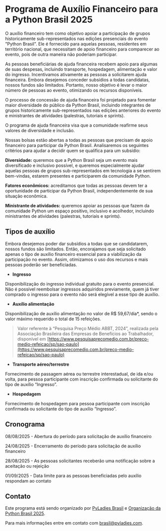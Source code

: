 # Programa de Auxílio Financeiro para a Python Brasil 2025

O auxílio financeiro tem como objetivo apoiar a participação de grupos historicamente sub-representados nas edições presenciais do evento "Python Brasil". Ele é fornecido para aquelas pessoas, residentes em território nacional, que necessitam de apoio financeiro para comparecer ao evento, pois de outra maneira não poderiam participar.

As pessoas beneficiárias de ajuda financeira recebem apoio para algumas de suas despesas, incluindo transporte, hospedagem, alimentação e valor do ingresso. Incentivamos ativamente as pessoas a solicitarem ajuda financeira. Embora desejemos conceder subsídios a todas candidatas, nossos fundos são limitados. Portanto, nosso objetivo é levar o maior número de pessoas ao evento, otimizando os recursos disponíveis.

O processo de concessão de ajuda financeira foi projetado para fomentar maior diversidade do público da Python Brasil, incluindo integrantes de grupos historicamente sub-representados nas edições anteriores do evento e ministrantes de atividades (palestras, tutoriais e sprints).

O programa de ajuda financeira visa que a comunidade reafirme seus valores de diversidade e inclusão.

Nossas bolsas estão abertas a todas as pessoas que precisam de apoio financeiro para participar da Python Brasil. Analisaremos os seguintes critérios para ajudar a decidir quem se qualifica para um subsídio:

**Diversidade:**  queremos que a Python Brasil seja um evento mais diversificado e inclusivo possível, e queremos especialmente ajudar aquelas pessoas de grupos sub-representados em tecnologia a se sentirem bem-vindas, estarem presentes e participarem da comunidade Python.

**Fatores econômicos:** acreditamos que todas as pessoas devem ter a oportunidade de participar da Python Brasil, independentemente de sua situação econômica.

**Ministrante de atividades:** queremos apoiar as pessoas que fazem da comunidade Python um espaço positivo, inclusivo e acolhedor, incluindo ministrantes de atividades (palestras, tutoriais e sprints).

## Tipos de auxílio

Embora desejemos poder dar subsídios a todas que se candidatarem, nossos fundos são limitados. Então, encorajamos que seja solicitado apenas o tipo de auxílio financeiro essencial para a viabilização da participação no evento. Assim, otimizamos o uso dos recursos e mais pessoas poderão ser beneficiadas.

* **Ingresso** 

Disponibilização do ingresso individual gratuito para o evento presencial. Não é possível reembolsar ingressos adquiridos previamente, quem já tiver comprado o ingresso para o evento não será elegível a esse tipo de auxílio.

* **Auxílio alimentação**

Disponibilização de auxílio alimentação no valor de R$ 59,67/dia*, sendo o valor máximo requerido o total de 15 refeições.

> Valor referente à “Pesquisa Preço Médio ABBT, 2024”, realizada pela Associação Brasileira das Empresas de Benefícios ao Trabalhador, disponível em [https://www.pesquisaprecomedio.com.br/preco-medio-refeicao/sp/sao-paulo](https://www.pesquisaprecomedio.com.br/preco-medio-refeicao/sp/sao-paulo)

* **Transporte aéreo/terrestre**

Fornecimento de passagem aérea ou terrestre interestadual, de ida e/ou volta, para pessoa participante com inscrição confirmada ou solicitante do tipo de auxílio “Ingresso”.

* **Hospedagem**

Fornecimento de hospedagem para pessoa participante com inscrição confirmada ou solicitante do tipo de auxílio “Ingresso”.

## Cronograma

08/08/2025 - Abertura do período para solicitação de auxílio financeiro

24/08/2025 - Encerramento do período para solicitação de auxílio financeiro

28/08/2025 - As pessoas solicitantes receberão uma notificação sobre a aceitação ou rejeição

01/09/2025 - Data limite para as pessoas beneficiadas pelo auxílio respondam ao contato


## Contato

Este programa está sendo organizado por [PyLadies Brasil](https://github.com/pyladies-brazil/) e [Organização da Python Brasil 2025](https://github.com/pythonbrasil/).

Para mais informações entre em contato com brasil@pyladies.com.
